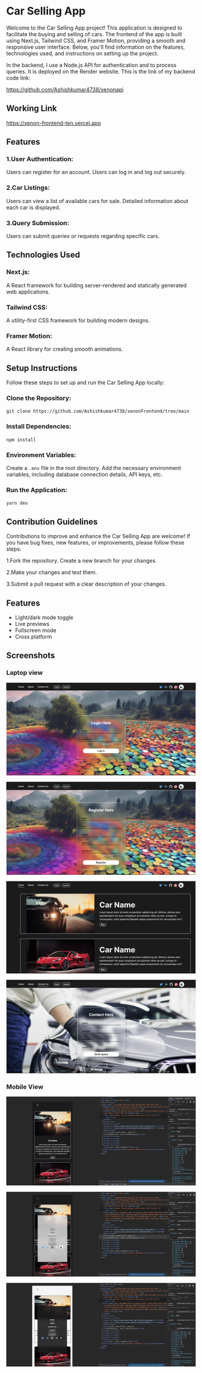 
# Car Selling App

Welcome to the Car Selling App project! This application is designed to facilitate the buying and selling of cars. The frontend of the app is built using Next.js, Tailwind CSS, and Framer Motion, providing a smooth and responsive user interface. Below, you'll find information on the features, technologies used, and instructions on setting up the project.

In the backend, I use a Node.js API for authentication and to process queries. It is deployed on the Render website.
This is the link of my backend code link:

https://github.com/Ashishkumar4738/xenonapi

## Working Link

https://xenon-frontend-ten.vercel.app


## Features

### 1.User Authentication:
Users can register for an account.
Users can log in and log out securely.

### 2.Car Listings:
Users can view a list of available cars for sale.
Detailed information about each car is displayed.

### 3.Query Submission:
Users can submit queries or requests regarding specific cars.

## Technologies Used

### Next.js: 
A React framework for building server-rendered and statically generated web applications.

### Tailwind CSS: 
A utility-first CSS framework for building modern designs.

### Framer Motion:
A React library for creating smooth animations.

## Setup Instructions

Follow these steps to set up and run the Car Selling App locally:

### Clone the Repository:
```
git clone https://github.com/Ashishkumar4738/xenonFrontend/tree/main
```
### Install Dependencies:

```
npm install
```

### Environment Variables:

Create a `.env` file in the root directory.
Add the necessary environment variables, including database connection details, API keys, etc.

### Run the Application:
```
yarn dev
```

## Contribution Guidelines

Contributions to improve and enhance the Car Selling App are welcome! If you have bug fixes, new features, or improvements, please follow these steps:

1.Fork the repository.
Create a new branch for your changes.

2.Make your changes and test them.

3.Submit a pull request with a clear description of your changes.




## Features

- Light/dark mode toggle
- Live previews
- Fullscreen mode
- Cross platform


## Screenshots
### Laptop view
![App Screenshot](https://github.com/Ashishkumar4738/xenonFrontend/blob/main/Screenshot%202023-12-20%20180846.png?raw==true)

![App Screenshot](https://github.com/Ashishkumar4738/xenonFrontend/blob/main/Screenshot%202023-12-20%20181050.png?raw==true)

![App Screenshot](https://github.com/Ashishkumar4738/xenonFrontend/blob/main/Screenshot%202023-12-20%20180955.png?raw==true)

![App Screenshot](https://github.com/Ashishkumar4738/xenonFrontend/blob/main/Screenshot%202023-12-20%20181012.png?raw==true)

### Mobile View 

![App Screenshot](https://github.com/Ashishkumar4738/xenonFrontend/blob/main/Screenshot%202023-12-20%20181150.png?raw==true)

![App Screenshot](https://github.com/Ashishkumar4738/xenonFrontend/blob/main/Screenshot%202023-12-20%20181204.png?raw==true)

![App Screenshot](https://github.com/Ashishkumar4738/xenonFrontend/blob/main/Screenshot%202023-12-20%20181221.png?raw==true)
